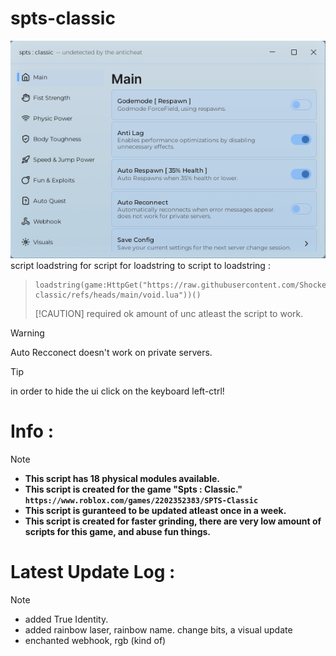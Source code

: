 # spts-classic
![!](https://raw.githubusercontent.com/ShockerLL22/spts-classic/refs/heads/main/demo.png)
script loadstring for script for loadstring to script to loadstring : 
> ```
> loadstring(game:HttpGet("https://raw.githubusercontent.com/ShockerLL22/spts-classic/refs/heads/main/void.lua"))()
> ```
> [!CAUTION]
> required ok amount of unc atleast the script to work.

> [!WARNING]
> Auto Recconect doesn't work on private servers.

> [!TIP]
> in order to hide the ui click on the keyboard left-ctrl!
# Info : 
> [!NOTE] 
> - **This script has 18 physical modules available.**
> - **This script is created for the game "Spts : Classic." ```https://www.roblox.com/games/2202352383/SPTS-Classic```**
> - **This script is guranteed to be updated atleast once in a week.**
> - **This script is created for faster grinding, there are very low amount of scripts for this game, and abuse fun things.**
# Latest Update Log : 
> [!NOTE]  
> - added True Identity.
> - added rainbow laser, rainbow name. change bits, a visual update
> - enchanted webhook, rgb (kind of)

